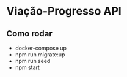 # Viação-Progresso API

## Como rodar

* docker-compose up
* npm run migrate:up
* npm run seed
* npm start